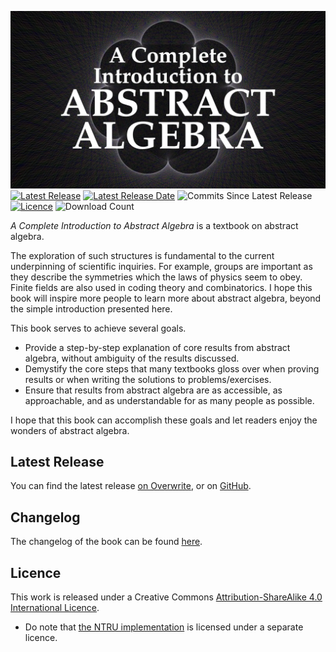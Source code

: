 ![Abstract Algebra Banner](images/banner/banner.webp)
[![Latest Release](https://img.shields.io/github/v/release/PhotonicGluon/Abstract-Algebra-Book?display_name=release&logo=github&label=Latest%20Release)](https://github.com/PhotonicGluon/Abstract-Algebra-Book/releases/latest)
[![Latest Release Date](https://img.shields.io/github/release-date/PhotonicGluon/Abstract-Algebra-Book?label=Release%20Date)](https://github.com/PhotonicGluon/Abstract-Algebra-Book/releases/latest)
![Commits Since Latest Release](https://img.shields.io/github/commits-since/PhotonicGluon/Abstract-Algebra-Book/latest/main?label=Commits%20Since%20Latest%20Release)
[![Licence](https://img.shields.io/badge/Licence-CC_BY--SA_4.0-blueviolet)](LICENSE)
![Download Count](https://img.shields.io/github/downloads/PhotonicGluon/Abstract-Algebra-Book/total?label=Downloads)

*A Complete Introduction to Abstract Algebra* is a textbook on abstract algebra.

The exploration of such structures is fundamental to the current underpinning of scientific inquiries. For example, groups are important as they describe the symmetries which the laws of physics seem to obey. Finite fields are also used in coding theory and combinatorics. I hope this book will inspire more people to learn more about abstract algebra, beyond the simple introduction presented here.

This book serves to achieve several goals.
- Provide a step-by-step explanation of core results from abstract algebra, without ambiguity of the results discussed.
- Demystify the core steps that many textbooks gloss over when proving results or when writing the solutions to problems/exercises.
- Ensure that results from abstract algebra are as accessible, as approachable, and as understandable for as many people as possible.

I hope that this book can accomplish these goals and let readers enjoy the wonders of abstract algebra.

## Latest Release
You can find the latest release [on Overwrite](https://overwrite.site/projects/abstract-algebra), or on [GitHub](https://github.com/PhotonicGluon/Abstract-Algebra-Book/releases/latest).

## Changelog
The changelog of the book can be found [here](CHANGELOG.md).

## Licence
This work is released under a Creative Commons [Attribution-ShareAlike 4.0 International Licence](LICENSE).
- Do note that [the NTRU implementation](misc/ntru) is licensed under a separate licence.
